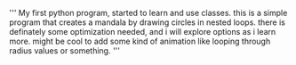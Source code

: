 '''
My first python program, started to learn and use classes.
this is a simple program that creates a mandala by drawing circles in nested loops.
there is definately some optimization needed, and i will explore options as i learn more.
might be cool to add some kind of animation like looping through radius values or something.
'''
